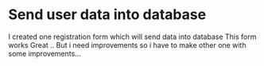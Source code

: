 # Send user data into database
I created one registration form which will send data into database This form works Great ..
But i need improvements so i have to make other one with some improvements...
